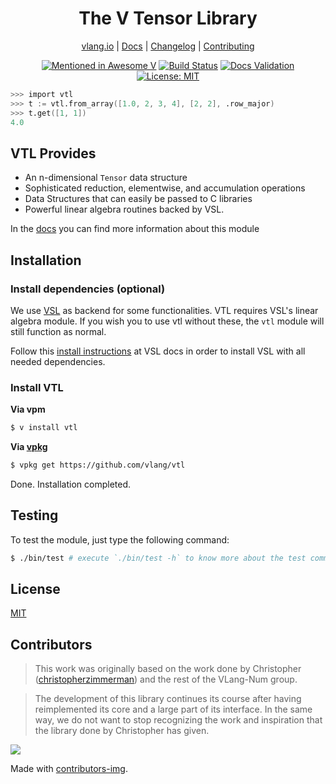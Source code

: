<div align="center">
<h1>The V Tensor Library</h1>

[vlang.io](https://vlang.io) |
[Docs](https://vlang.github.io/vtl) |
[Changelog](#) |
[Contributing](https://github.com/vlang/vtl/blob/main/CONTRIBUTING.md)

</div>
<div align="center">

[![Mentioned in Awesome V][awesomevbadge]][awesomevurl]
[![Build Status][workflowbadge]][workflowurl]
[![Docs Validation][validatedocsbadge]][validatedocsurl]
[![License: MIT][licensebadge]][licenseurl]

</div>

```v ignore
>>> import vtl
>>> t := vtl.from_array([1.0, 2, 3, 4], [2, 2], .row_major)
>>> t.get([1, 1])
4.0
```

## VTL Provides

- An n-dimensional `Tensor` data structure
- Sophisticated reduction, elementwise, and accumulation operations
- Data Structures that can easily be passed to C libraries
- Powerful linear algebra routines backed by VSL.

In the [docs](https://vlang.github.io/vtl) you can find more information about this module 

## Installation

### Install dependencies (optional)

We use [VSL](https://github.com/vlang/vsl) as backend for some functionalities.
VTL requires VSL's linear algebra module.
If you wish you to use vtl without these, the `vtl` module will still function as normal.

Follow this [install instructions](https://github.com/vlang/vsl#install-vsl-locally)
at VSL docs in order to install VSL with all needed dependencies.

### Install VTL

**Via vpm**

```sh
$ v install vtl
```

**Via [vpkg](https://github.com/v-pkg/vpkg)**

```sh
$ vpkg get https://github.com/vlang/vtl
```

Done. Installation completed.

## Testing

To test the module, just type the following command:

```sh
$ ./bin/test # execute `./bin/test -h` to know more about the test command
```

## License

[MIT](LICENSE)

## Contributors

> This work was originally based on the work done by
> Christopher ([christopherzimmerman](https://github.com/christopherzimmerman))
> and the rest of the VLang-Num group. 

> The development of this library continues its course after having reimplemented its core
> and a large part of its interface. In the same way, we do not want to stop recognizing
> the work and inspiration that the library done by Christopher has given.

<a href="https://github.com/vlang/vtl/contributors">
  <img src="https://contrib.rocks/image?repo=vlang/vtl"/>
</a>

Made with [contributors-img](https://contrib.rocks).

[awesomevbadge]: https://awesome.re/mentioned-badge.svg
[workflowbadge]: https://github.com/vlang/vtl/workflows/Build%20and%20Test%20with%20deps/badge.svg
[validatedocsbadge]: https://github.com/vlang/vtl/workflows/Validate%20Docs/badge.svg
[licensebadge]: https://img.shields.io/badge/License-MIT-blue.svg
[awesomevurl]: https://github.com/vlang/awesome-v/blob/master/README.md#scientific-computing
[workflowurl]: https://github.com/vlang/vtl/commits/main
[validatedocsurl]: https://github.com/vlang/vtl/commits/main
[licenseurl]: https://github.com/vlang/vtl/blob/main/LICENSE

